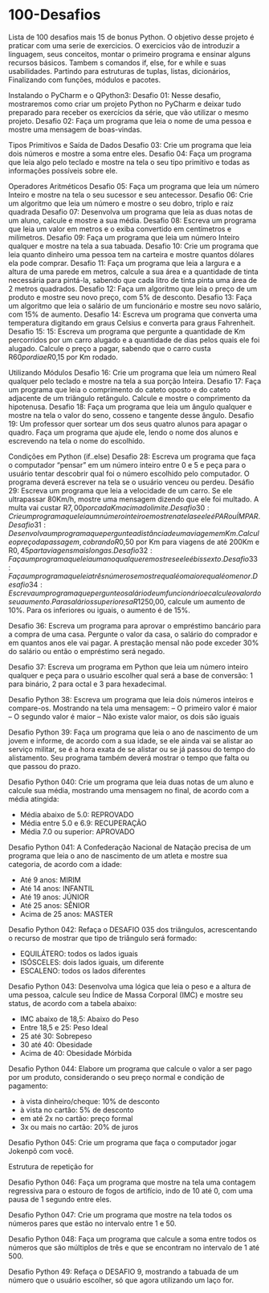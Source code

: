 # 100-Desafios
Lista de 100 desafios mais 15 de bonus Python. 
O objetivo desse projeto é praticar com uma serie de exercicios. O exercicios vão de introduzir a linguagem, seus conceitos, montar o primeiro programa e ensinar alguns recursos básicos. Tambem s comandos if, else, for e while e suas usabilidades. Partindo para estruturas de tuplas, listas, dicionários, Finalizando com funções, módulos e pacotes.

Instalando o PyCharm e o QPython3:
Desafio 01: Nesse desafio, mostraremos como criar um projeto Python no PyCharm e deixar tudo preparado para receber os exercícios da série, que vão utilizar o mesmo projeto.
Desafio 02: Faça um programa que leia o nome de uma pessoa e mostre uma mensagem de boas-vindas.

Tipos Primitivos e Saída de Dados
Desafio 03: Crie um programa que leia dois números e mostre a soma entre eles.
Desafio 04: Faça um programa que leia algo pelo teclado e mostre na tela o seu tipo primitivo e todas as informações possíveis sobre ele.

Operadores Aritméticos
Desafio 05: Faça um programa que leia um número Inteiro e mostre na tela o seu sucessor e seu antecessor.
Desafio 06: Crie um algoritmo que leia um número e mostre o seu dobro, triplo e raiz quadrada
Desafio 07: Desenvolva um programa que leia as duas notas de um aluno, calcule e mostre a sua média.
Desafio 08: Escreva um programa que leia um valor em metros e o exiba convertido em centímetros e milímetros.
Desafio 09: Faça um programa que leia um número Inteiro qualquer e mostre na tela a sua tabuada.
Desafio 10: Crie um programa que leia quanto dinheiro uma pessoa tem na carteira e mostre quantos dólares ela pode comprar.
Desafio 11: Faça um programa que leia a largura e a altura de uma parede em metros, calcule a sua área e a quantidade de tinta necessária para pintá-la, sabendo que cada litro de tinta pinta uma área de 2 metros quadrados.
Desafio 12: Faça um algoritmo que leia o preço de um produto e mostre seu novo preço, com 5% de desconto.
Desafio 13: Faça um algoritmo que leia o salário de um funcionário e mostre seu novo salário, com 15% de aumento.
Desafio 14: Escreva um programa que converta uma temperatura digitando em graus Celsius e converta para graus Fahrenheit.
Desafio 15: 15: Escreva um programa que pergunte a quantidade de Km percorridos por um carro alugado e a quantidade de dias pelos quais ele foi alugado. Calcule o preço a pagar, sabendo que o carro custa R$60 por dia e R$0,15 por Km rodado.

Utilizando Módulos
Desafio 16: Crie um programa que leia um número Real qualquer pelo teclado e mostre na tela a sua porção Inteira.
Desafio 17: Faça um programa que leia o comprimento do cateto oposto e do cateto adjacente de um triângulo retângulo. Calcule e mostre o comprimento da hipotenusa.
Desafio 18: Faça um programa que leia um ângulo qualquer e mostre na tela o valor do seno, cosseno e tangente desse ângulo.
Desafio 19: Um professor quer sortear um dos seus quatro alunos para apagar o quadro. Faça um programa que ajude ele, lendo o nome dos alunos e escrevendo na tela o nome do escolhido.

Condições em Python (if..else)
Desafio 28: Escreva um programa que faça o computador “pensar” em um número inteiro entre 0 e 5 e peça para o usuário tentar descobrir qual foi o número escolhido pelo computador. O programa deverá escrever na tela se o usuário venceu ou perdeu.
Desáfio 29: Escreva um programa que leia a velocidade de um carro. Se ele ultrapassar 80Km/h, mostre uma mensagem dizendo que ele foi multado. A multa vai custar R$7,00 por cada Km acima do limite.
Desafio 30: Crie um programa que leia um número inteiro e mostre na tela se ele é PAR ou ÍMPAR.
Desafio  31: Desenvolva um programa que pergunte a distância de uma viagem em Km. Calcule o preço da passagem, cobrando R$0,50 por Km para viagens de até 200Km e R$0,45 parta viagens mais longas.
Desafio 32: Faça um programa que leia um ano qualquer e mostre se ele é bissexto.
Desafio 33: Faça um programa que leia três números e mostre qual é o maior e qual é o menor.
Desafio 34: Escreva um programa que pergunte o salário de um funcionário e calcule o valor do seu aumento. Para salários superiores a R$1250,00, calcule um aumento de 10%. Para os inferiores ou iguais, o aumento é de 15%.

Desafio 36: Escreva um programa para aprovar o empréstimo bancário para a compra de uma casa. Pergunte o valor da casa, o salário do comprador e em quantos anos ele vai pagar. A prestação mensal não pode exceder 30% do salário ou então o empréstimo será negado.

Desafio 37: Escreva um programa em Python que leia um número inteiro qualquer e peça para o usuário escolher qual será a base de conversão: 1 para binário, 2 para octal e 3 para hexadecimal.

Desafio Python 38: Escreva um programa que leia dois números inteiros e compare-os. Mostrando na tela uma mensagem:
– O primeiro valor é maior
– O segundo valor é maior
– Não existe valor maior, os dois são iguais

Desafio Python 39: Faça um programa que leia o ano de nascimento de um jovem e informe, de acordo com a sua idade, se ele ainda vai se alistar ao serviço militar, se é a hora exata de se alistar ou se já passou do tempo do alistamento. Seu programa também deverá mostrar o tempo que falta ou que passou do prazo.

 Desafio Python 040: Crie um programa que leia duas notas de um aluno e calcule sua média, mostrando uma mensagem no final, de acordo com a média atingida:
- Média abaixo de 5.0: REPROVADO
- Média entre 5.0 e 6.9: RECUPERAÇÃO
- Média 7.0 ou superior: APROVADO

 Desafio Python 041: A Confederação Nacional de Natação precisa de um programa que leia o ano de nascimento de um atleta e mostre sua categoria, de acordo com a idade:
- Até 9 anos: MIRIM
- Até 14 anos: INFANTIL
- Até 19 anos: JÚNIOR
- Até 25 anos: SÊNIOR
- Acima de 25 anos: MASTER

Desafio Python 042: Refaça o DESAFIO 035 dos triângulos, acrescentando o recurso de mostrar que tipo de triângulo será formado:
- EQUILÁTERO: todos os lados iguais
- ISÓSCELES: dois lados iguais, um diferente
- ESCALENO: todos os lados diferentes

Desafio Python 043: Desenvolva uma lógica que leia o peso e a altura de uma pessoa, calcule seu Índice de Massa Corporal (IMC) e mostre seu status, de acordo com a tabela abaixo:
- IMC abaixo de 18,5: Abaixo do Peso
- Entre 18,5 e 25: Peso Ideal
- 25 até 30: Sobrepeso
- 30 até 40: Obesidade
- Acima de 40: Obesidade Mórbida

Desafio Python 044: Elabore um programa que calcule o valor a ser pago por um produto, considerando o seu preço normal e condição de pagamento:
- à vista dinheiro/cheque: 10% de desconto
- à vista no cartão: 5% de desconto
- em até 2x no cartão: preço formal
- 3x ou mais no cartão: 20% de juros

 Desafio Python 045: Crie um programa que faça o computador jogar Jokenpô com você.

 Estrutura de repetição for

 Desafio Python 046: Faça um programa que mostre na tela uma contagem regressiva para o estouro de fogos de artifício, indo de 10 até 0, com uma pausa de 1 segundo entre eles.

Desafio Python 047: Crie um programa que mostre na tela todos os números pares que estão no intervalo entre 1 e 50.

Desafio Python 048: Faça um programa que calcule a soma entre todos os números que são múltiplos de três e que se encontram no intervalo de 1 até 500.

Desafio Python 49: Refaça o DESAFIO 9, mostrando a tabuada de um número que o usuário escolher, só que agora utilizando um laço for.

